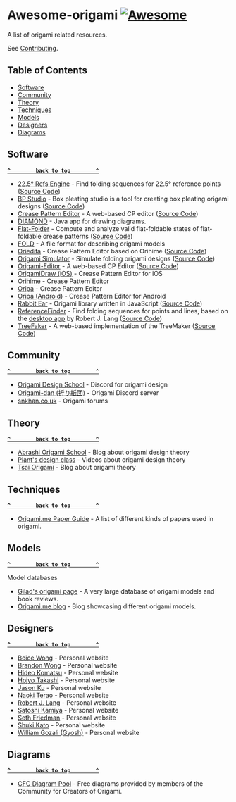 # Awesome-origami [![Awesome](https://awesome.re/badge.svg)](https://awesome.re)

A list of origami related resources.

See [Contributing](.github/CONTRIBUTING.md).

## Table of Contents

- [Software](#software)
- [Community](#community)
- [Theory](#theory)
- [Techniques](#techniques)
- [Models](#models)
- [Designers](#designers)
- [Diagrams](#diagrams)

## Software

**[`^        back to top        ^`](#)**

- [22.5° Refs Engine](https://adroitorigami.com/22-5%C2%B0-refs-engine-1) - Find folding sequences for 22.5° reference points ([Source Code](https://github.com/tancoda/22.5_refs_engine))
- [BP Studio](https://bpstudio.abstreamace.com/) - Box pleating studio is a tool for creating box pleating origami designs ([Source Code](https://github.com/bp-studio/box-pleating-studio))
- [Crease Pattern Editor](http://erikdemaine.org/cp-editor/) - A web-based CP editor ([Source Code](https://github.com/edemaine/cp-editor))
- [DIAMOND](https://github.com/kei-morisue/DIAMOND) - Java app for drawing diagrams.
- [Flat-Folder](https://origamimagiro.github.io/flat-folder/) - Compute and analyze valid flat-foldable states of flat-foldable crease patterns ([Source Code](https://github.com/origamimagiro/flat-folder))
- [FOLD](https://github.com/edemaine/fold) - A file format for describing origami models
- [Oriedita](https://oriedita.github.io) - Crease Pattern Editor based on Orihime ([Source Code](https://github.com/oriedita/oriedita))
- [Origami Simulator](https://origamisimulator.org/) - Simulate folding origami designs ([Source Code](https://github.com/amandaghassaei/OrigamiSimulator))
- [Origami-Editor](https://kairayzo.github.io/Origam.io/) - A web-based CP Editor ([Source Code](https://github.com/kairayzo/Origami-Editor))
- [OrigamiDraw (iOS)](https://apps.apple.com/us/app/origamidraw/id1268158815) - Crease Pattern Editor for iOS
- [Orihime](http://mt777.html.xdomain.jp/) - Crease Pattern Editor
- [Oripa](https://github.com/oripa/oripa) - Crease Pattern Editor 
- [Oripa (Android)](https://play.google.com/store/apps/details?id=com.origamitoolbox.oripa&gl=US) - Crease Pattern Editor for Android
- [Rabbit Ear](https://rabbitear.org/book/) - Origami library written in JavaScript ([Source Code](https://github.com/robbykraft/Origami))
- [ReferenceFinder](https://mutsuntsai.github.io/reference-finder/) - Find folding sequences for points and lines, based on the [desktop app](https://langorigami.com/article/referencefinder/) by Robert J. Lang ([Source Code](https://github.com/mutsuntsai/reference-finder))
- [TreeFaker](https://github.com/6849-2020/treefaker) - A web-based implementation of the TreeMaker ([Source Code](https://github.com/6849-2020/treefaker))

## Community

**[`^        back to top        ^`](#)**

- [Origami Design School](https://discord.gg/dJbrYgYHPS) - Discord for origami design
- [Origami-dan (折り紙団)](https://disboard.org/server/553401275127955476) - Origami Discord server
- [snkhan.co.uk](https://snkhan.co.uk/forum/index.php) - Origami forums

## Theory

**[`^        back to top        ^`](#)**

- [Abrashi Origami School](https://abrashiorigami.com/) - Blog about origami design theory
- [Plant's design class](https://youtube.com/playlist?list=PL6CCJHQcukwXKpuGuBkVaVx4WgItD4WO9) - Videos about origami design theory
- [Tsai Origami](https://origami.abstreamace.com/) - Blog about origami theory

## Techniques

**[`^        back to top        ^`](#)**

- [Origami.me Paper Guide](https://origami.me/paper/) - A list of different kinds of papers used in origami.

## Models

**[`^        back to top        ^`](#)**

Model databases

- [Gilad's origami page](https://giladorigami.com) - A very large database of origami models and book reviews.
- [Origami.me blog](https://origami.me/blog/) - Blog showcasing different origami models.

## Designers

**[`^        back to top        ^`](#)**

- [Boice Wong](https://www.obb.design/) - Personal website
- [Brandon Wong](https://web.mit.edu/wongb/www/origami/) - Personal website
- [Hideo Komatsu](https://komatsu.origami.jp/) - Personal website
- [Hojyo Takashi](https://hojyo.origami.jp/) - Personal website
- [Jason Ku](http://jasonku.mit.edu/gallery.html) - Personal website
- [Naoki Terao](https://naokigami.com/) - Personal website
- [Robert J. Lang](https://langorigami.com/) - Personal website
- [Satoshi Kamiya](https://www.folders.jp/index.html) - Personal website
- [Seth Friedman](http://friedmanorigami.com/) - Personal website
- [Shuki Kato](https://shukigk.wixsite.com/shukikato) - Personal website
- [William Gozali (Gyosh)](https://wg-origami.blogspot.com/p/gallery.html) - Personal website

## Diagrams

**[`^        back to top        ^`](#)**

- [CFC Diagram Pool](https://cfcorigami.com/diagram-pool) - Free diagrams provided by members of the Community for Creators of Origami.
